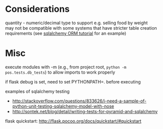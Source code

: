 # Considerations

quantity - numeric/decimal type to support e.g. selling food by weight  
may not be compatible with some systems that have stricter table creation requirements (see [sqlalchemy ORM tutorial](http://docs.sqlalchemy.org/en/rel_0_8/orm/tutorial.html) for an example)

# Misc
    
execute modules with -m (e.g., from project root, `python -m pos.tests.db_tests`) to allow imports to work properly

if flask debug is set, need to set PYTHONPATH=. before executing

examples of sqlalchemy testing
- http://stackoverflow.com/questions/833626/i-need-a-sample-of-python-unit-testing-sqlalchemy-model-with-nose
- http://sontek.net/blog/detail/writing-tests-for-pyramid-and-sqlalchemy

flask quickstart: http://flask.pocoo.org/docs/quickstart/#quickstart

